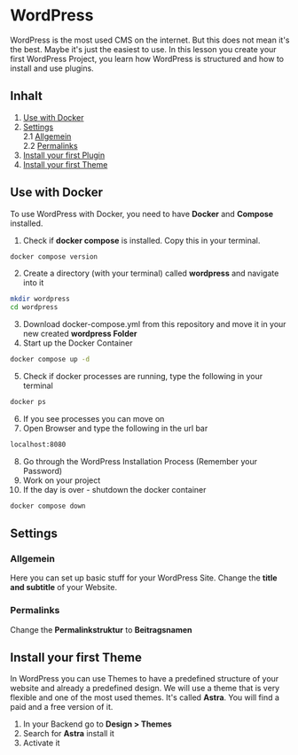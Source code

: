 # WordPress
WordPress is the most used CMS on the internet. But this does not mean it's the best. Maybe it's just the easiest to use. In this lesson you create your first WordPress Project, you learn how WordPress is structured and how to install and use plugins.


## Inhalt
1. [Use with Docker](#use-with-docker)  
2. [Settings](#settings)  
    2.1 [Allgemein](#allgemein)  
    2.2 [Permalinks](#permalinks)  
3. [Install your first Plugin](#install-your-first-plugin)
4. [Install your first Theme](#install-your-first-theme)



## Use with Docker
To use WordPress with Docker, you need to have **Docker** and **Compose** installed.

1. Check if **docker compose** is installed. Copy this in your terminal.
```bash
docker compose version
```
2. Create a directory (with your terminal) called **wordpress** and navigate into it
```bash
mkdir wordpress
cd wordpress
```
3. Download docker-compose.yml from this repository and move it in your new created **wordpress Folder**
4. Start up the Docker Container
```bash
docker compose up -d
```
5. Check if docker processes are running, type the following in your terminal
```bash
docker ps
```
6. If you see processes you can move on
7. Open Browser and type the following in the url bar
```bash
localhost:8080
```
8. Go through the WordPress Installation Process (Remember your Password)
9. Work on your project
10. If the day is over - shutdown the docker container
```bash
docker compose down
```

## Settings

### Allgemein
Here you can set up basic stuff for your WordPress Site. Change the **title and subtitle** of your Website.

### Permalinks
Change the **Permalinkstruktur** to **Beitragsnamen**


## Install your first Theme
In WordPress you can use Themes to have a predefined structure of your website and already a predefined design.
We will use a theme that is very flexible and one of the most used themes. It's called **Astra**. You will
find a paid and a free version of it.

1. In your Backend go to **Design > Themes**
2. Search for **Astra** install it
3. Activate it



